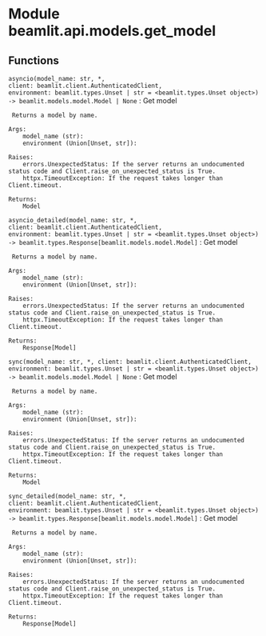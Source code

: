 Module beamlit.api.models.get_model
===================================

Functions
---------

`asyncio(model_name: str, *, client: beamlit.client.AuthenticatedClient, environment: beamlit.types.Unset | str = <beamlit.types.Unset object>) ‑> beamlit.models.model.Model | None`
:   Get model
    
     Returns a model by name.
    
    Args:
        model_name (str):
        environment (Union[Unset, str]):
    
    Raises:
        errors.UnexpectedStatus: If the server returns an undocumented status code and Client.raise_on_unexpected_status is True.
        httpx.TimeoutException: If the request takes longer than Client.timeout.
    
    Returns:
        Model

`asyncio_detailed(model_name: str, *, client: beamlit.client.AuthenticatedClient, environment: beamlit.types.Unset | str = <beamlit.types.Unset object>) ‑> beamlit.types.Response[beamlit.models.model.Model]`
:   Get model
    
     Returns a model by name.
    
    Args:
        model_name (str):
        environment (Union[Unset, str]):
    
    Raises:
        errors.UnexpectedStatus: If the server returns an undocumented status code and Client.raise_on_unexpected_status is True.
        httpx.TimeoutException: If the request takes longer than Client.timeout.
    
    Returns:
        Response[Model]

`sync(model_name: str, *, client: beamlit.client.AuthenticatedClient, environment: beamlit.types.Unset | str = <beamlit.types.Unset object>) ‑> beamlit.models.model.Model | None`
:   Get model
    
     Returns a model by name.
    
    Args:
        model_name (str):
        environment (Union[Unset, str]):
    
    Raises:
        errors.UnexpectedStatus: If the server returns an undocumented status code and Client.raise_on_unexpected_status is True.
        httpx.TimeoutException: If the request takes longer than Client.timeout.
    
    Returns:
        Model

`sync_detailed(model_name: str, *, client: beamlit.client.AuthenticatedClient, environment: beamlit.types.Unset | str = <beamlit.types.Unset object>) ‑> beamlit.types.Response[beamlit.models.model.Model]`
:   Get model
    
     Returns a model by name.
    
    Args:
        model_name (str):
        environment (Union[Unset, str]):
    
    Raises:
        errors.UnexpectedStatus: If the server returns an undocumented status code and Client.raise_on_unexpected_status is True.
        httpx.TimeoutException: If the request takes longer than Client.timeout.
    
    Returns:
        Response[Model]